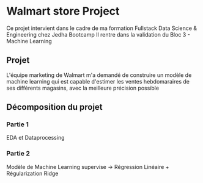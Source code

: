 # Walmart store Project

Ce projet intervient dans le cadre de ma formation Fullstack Data Science & Engineering chez Jedha Bootcamp
Il rentre dans la validation du Bloc 3 - Machine Learning

## Projet
L'équipe marketing de Walmart m'a demandé de construire un modèle de machine learning qui est capable d'estimer les ventes hebdomaraires de ses différents magasins, avec la meilleure précision possible

## Décomposition du projet

### Partie 1 
EDA et Dataprocessing

### Partie 2
Modèle de Machine Learning supervise -> Régression Linéaire + Régularization Ridge 